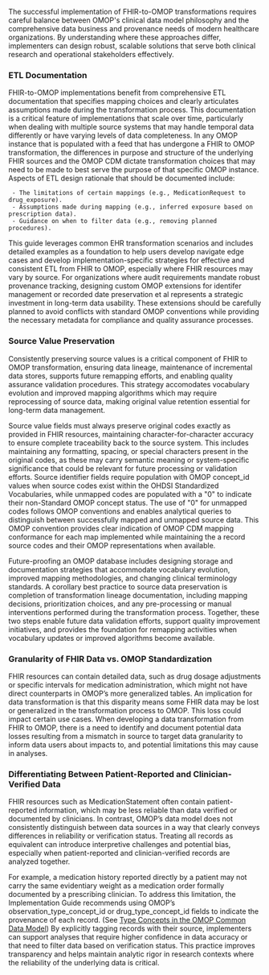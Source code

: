 The successful implementation of FHIR-to-OMOP transformations requires careful balance between OMOP's clinical data model philosophy and the comprehensive data business and provenance needs of modern healthcare organizations. By understanding where these approaches differ, implementers can design robust, scalable solutions that serve both clinical research and operational stakeholders effectively.

### ETL Documentation 
FHIR-to-OMOP implementations benefit from comprehensive ETL documentation that specifies mapping choices and clearly articulates assumptions made during the transformation process. This documentation is a critical feature of implementations that scale over time, particularly when dealing with multiple source systems that may handle temporal data differently or have varying levels of data completeness. In any OMOP instance that is populated with a feed that has undergone a FHIR to OMOP transformation, the differences in purpose and structure of the underlying FHIR sources and the OMOP CDM dictate transformation choices that may need to be made to best serve the purpose of that specific OMOP instance. Aspects of ETL design rationale that should be documented include:

     - The limitations of certain mappings (e.g., MedicationRequest to drug_exposure).
     - Assumptions made during mapping (e.g., inferred exposure based on prescription data).
     - Guidance on when to filter data (e.g., removing planned procedures).

This guide leverages common EHR transformation scenarios and includes detailed examples as a foundation to help users develop navigate edge cases and develop implementation-specific strategies for effective and consistent ETL from FHIR to OMOP, especially where FHIR resources may vary by source.  For organizations where audit requirements mandate robust provenance tracking, designing custom OMOP extensions for identifer management or recorded date preservation et al represents a strategic investment in long-term data usability. These extensions should be carefully planned to avoid conflicts with standard OMOP conventions while providing the necessary metadata for compliance and quality assurance processes.

### Source Value Preservation
Consistently preserving source values is a critical component of FHIR to OMOP transformation, ensuring data lineage, maintenance of incremental data stores, supports future remapping efforts, and enabling quality assurance validation procedures. This strategy accomodates vocabulary evolution and improved mapping algorithms which may require reprocessing of source data, making original value retention essential for long-term data management. 

Source value fields must always preserve original codes exactly as provided in FHIR resources, maintaining character-for-character accuracy to ensure complete traceability back to the source system. This includes maintaining any formatting, spacing, or special characters present in the original codes, as these may carry semantic meaning or system-specific significance that could be relevant for future processing or validation efforts. Source identifier fields require population with OMOP concept_id values when source codes exist within the OHDSI Standardized Vocabularies, while unmapped codes are populated with a "0" to indicate their non-Standard OMOP concept status. The use of "0" for unmapped codes follows OMOP conventions and enables analytical queries to distinguish between successfully mapped and unmapped source data. This OMOP convention provides clear indication of OMOP CDM mapping conformance for each map implemented while maintaining the a record source codes and their OMOP representations when available. 

Future-proofing an OMOP database includes designing storage and documentation strategies that accommodate vocabulary evolution, improved mapping methodologies, and changing clinical terminology standards. A corollary best practice to source data preservation is completion of transformation lineage documentation, including mapping decisions, prioritization choices, and any pre-processing or manual interventions performed during the transformation process. Together, these two steps enable future data validation efforts, support quality improvement initiatives, and provides the foundation for remapping activities when vocabulary updates or improved algorithms become available.

### Granularity of FHIR Data vs. OMOP Standardization
FHIR resources can contain detailed data, such as drug dosage adjustments or specific intervals for medication administration, which might not have direct counterparts in OMOP’s more generalized tables. An implication for data transformation is that this disparity means some FHIR data may be lost or generalized in the transformation process to OMOP.  This loss could impact certain use cases. When developing a data transformation from FHIR to OMOP, there is a need to identify and document potential data losses resulting from a mismatch in source to target data granularity to inform data users about impacts to, and potential limitations this may cause in analyses.

### Differentiating Between Patient-Reported and Clinician-Verified Data
FHIR resources such as MedicationStatement often contain patient-reported information, which may be less reliable than data verified or documented by clinicians. In contrast, OMOP’s data model does not consistently distinguish between data sources in a way that clearly conveys differences in reliability or verification status. Treating all records as equivalent can introduce interpretive challenges and potential bias, especially when patient-reported and clinician-verified records are analyzed together.

For example, a medication history reported directly by a patient may not carry the same evidentiary weight as a medication order formally documented by a prescribing clinician. To address this limitation, the Implementation Guide recommends using OMOP’s observation_type_concept_id or drug_type_concept_id fields to indicate the provenance of each record. (See [Type Concepts in the OMOP Common Data Model](https://github.com/HL7/fhir-omop-ig/blob/main/input/pagecontent/codemappings.md#type-concepts-in-the-omop-common-data-model))   By explicitly tagging records with their source, implementers can support analyses that require higher confidence in data accuracy or that need to filter data based on verification status. This practice improves transparency and helps maintain analytic rigor in research contexts where the reliability of the underlying data is critical.
